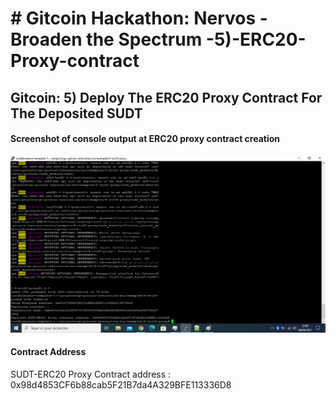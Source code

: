 <h1> # Gitcoin Hackathon: Nervos - Broaden the Spectrum -5)-ERC20-Proxy-contract </h1>
<h2>  Gitcoin: 5) Deploy The ERC20 Proxy Contract For The Deposited SUDT </h2>

<h4> Screenshot of console output at ERC20 proxy contract creation </h4>
<p>
<img src="https://github.com/maxx6262/Gitcoin-CKB-5-ERC20-Proxy-contract/blob/main/ERC20-deployment-ethereum.png" alt="Screenshot at ERC20 proxy contract deployment"/>
</p>
<h4> Contract Address </h4>
<p>
SUDT-ERC20 Proxy Contract address : 0x98d4853CF6b88cab5F21B7da4A329BFE113336D8
</p>

